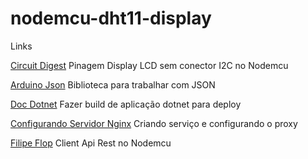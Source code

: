 # nodemcu-dht11-display








Links

[Circuit Digest](https://circuitdigest.com/microcontroller-projects/interfacing-lcd-with-nodemcu) Pinagem Display LCD sem conector I2C no Nodemcu

[Arduino Json](https://arduinojson.org/v6/api/json/deserializejson/) Biblioteca para trabalhar com JSON

[Doc Dotnet](https://docs.microsoft.com/pt-br/dotnet/core/tools/dotnet-build) Fazer build de aplicação dotnet para deploy

[Configurando Servidor Nginx](https://github.com/sganzerla/run-dotnetcore-nginx-server) Criando serviço e configurando o proxy

[Filipe Flop](https://www.filipeflop.com/blog/como-utilizar-uma-api-no-esp8266-nodemcu-boas-praticas-para-integracoes/) Client Api Rest no Nodemcu
 